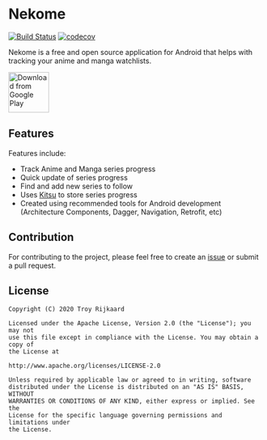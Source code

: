 # Nekome
[![Build Status](https://app.bitrise.io/app/9d4a9399b9f5d683/status.svg?token=9KwlEAgGeH0XqZ_LuwDJuA&branch=master)](https://app.bitrise.io/app/9d4a9399b9f5d683)
[![codecov](https://codecov.io/gh/Chesire/Nekome/branch/master/graph/badge.svg)](https://codecov.io/gh/Chesire/Nekome)

Nekome is a free and open source application for Android that helps with tracking your anime and manga watchlists.  

[<img src="https://play.google.com/intl/en_us/badges/images/generic/en_badge_web_generic.png"
      alt="Download from Google Play"
      height="80">](https://play.google.com/store/apps/details?id=com.chesire.nekome)

## Features
Features include:  
* Track Anime and Manga series progress  
* Quick update of series progress  
* Find and add new series to follow  
* Uses [Kitsu](https://kitsu.io/) to store series progress  
* Created using recommended tools for Android development (Architecture Components, Dagger, Navigation, Retrofit, etc)

## Contribution
For contributing to the project, please feel free to create an [issue](https://github.com/Chesire/Nekome/issues/new) or submit a pull request.

## License

	Copyright (C) 2020 Troy Rijkaard
	
	Licensed under the Apache License, Version 2.0 (the "License"); you may not
	use this file except in compliance with the License. You may obtain a copy of
	the License at
	
	http://www.apache.org/licenses/LICENSE-2.0
	
	Unless required by applicable law or agreed to in writing, software
	distributed under the License is distributed on an "AS IS" BASIS, WITHOUT
	WARRANTIES OR CONDITIONS OF ANY KIND, either express or implied. See the
	License for the specific language governing permissions and limitations under
	the License.